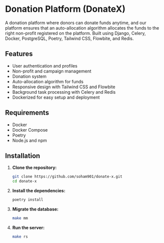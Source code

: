# Donation Platform (DonateX)

A donation platform where donors can donate funds anytime, and our platform ensures that an auto-allocation algorithm allocates the funds to the right non-profit registered on the platform. Built using Django, Celery, Docker, PostgreSQL, Poetry, Tailwind CSS, Flowbite, and Redis.

## Features

- User authentication and profiles
- Non-profit and campaign management
- Donation system
- Auto-allocation algorithm for funds
- Responsive design with Tailwind CSS and Flowbite
- Background task processing with Celery and Redis
- Dockerized for easy setup and deployment

## Requirements

- Docker
- Docker Compose
- Poetry
- Node.js and npm

## Installation

1. **Clone the repository:**

   ```bash
   git clone https://github.com/soham901/donate-x.git
   cd donate-x
   ```

2. **Install the dependencies:**

   ```bash
   poetry install
   ```

3. **Migrate the database:**

   ```bash
   make mm
   ```

4. **Run the server:**
   ```bash
   make rs
   ```
